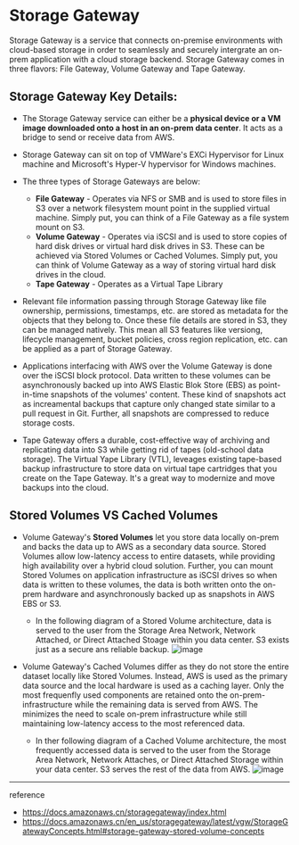 # Storage Gateway

Storage Gateway is a service that connects on-premise environments with cloud-based storage in order to seamlessly and securely intergrate an on-prem application with a cloud storage backend. Storage Gateway comes in three flavors: File Gateway, Volume Gateway and Tape Gateway.

## Storage Gateway Key Details:

- The Storage Gateway service can either be a **physical device or a VM image downloaded onto a host in an on-prem data center**. It acts as a bridge to send or receive data from AWS.

- Storage Gateway can sit on top of VMWare's EXCi Hypervisor for Linux machine and Microsoft's Hyper-V hypervisor for Windows machines.
  
- The three types of Storage Gateways are below:
    - **File Gateway** - Operates via NFS or SMB and is used to store files in S3 over a network filesystem mount point in the supplied virtual machine. Simply put, you can think of a File Gateway as a file system mount on S3.
    - **Volume Gateway** - Operates via iSCSI and is used to store copies of hard disk drives or virtual hard disk drives in S3. These can be achieved via Stored Volumes or Cached Volumes. Simply put, you can think of Volume Gateway as a way of storing virtual hard disk drives in the cloud.
    - **Tape Gateway** - Operates as a Virtual Tape Library

- Relevant file information passing through Storage Gateway like file ownership, permissions, timestamps, etc. are stored as metadata for the objects that they belong to. Once these file details are stored in S3, they can be managed natively. This mean all S3 features like versiong, lifecycle management, bucket policies, cross region replication, etc. can be applied as a part of Storage Gateway.

- Applications interfacing with AWS over the Volume Gateway is done over the iSCSI block protocol. Data written to these volumes can be asynchronously backed up into AWS Elastic Blok Store (EBS) as point-in-time snapshots of the volumes' content. These kind of snapshots act as increamental backups that capture only changed state similar to a pull request in Git. Further, all snapshots are compressed to reduce storage costs.

- Tape Gateway offers a durable, cost-effective way of archiving and replicating data into S3 while getting rid of tapes (old-school data storage). The Virtual Yape Library (VTL), leveages existing tape-based backup infrastructure to store data on virtual tape cartridges that you create on the Tape Gateway. It's a great way to modernize and move backups into the cloud.

## Stored Volumes VS Cached Volumes

- Volume Gateway's **Stored Volumes** let you store data locally on-prem and backs the data up to AWS as a secondary data source. Stored Volumes allow low-latency access to entire datasets, while providing high availability over a hybrid cloud solution. Further, you can mount Stored Volumes on application infrastructure as iSCSI drives so when data is written to these volumes, the data is both written onto the on-prem hardware and asynchronously backed up as snapshots in AWS EBS or S3.
  - In the following diagram of a Stored Volume architecture, data is served to the user from the Storage Area Network, Network Attached, or Direct Attached Stoage within you data center. S3 exists just as a secure ans reliable backup.
    ![image](https://github.com/rlaisqls/rlaisqls/assets/81006587/c3037bd8-5280-4346-867d-83def895e911)

- Volume Gateway's Cached Volumes differ as they do not store the entire dataset locally like Stored Volumes. Instead, AWS is used as the primary data source and the local hardware is used as a caching layer. Only the most frequenfly used components are retained onto the on-prem-infrastructure while the remaining data is served from AWS. The minimizes the need to scale on-prem infrastructure while still maintaining low-latency access to the most referenced data.
  - In ther following diagram of a Cached Volume architecture, the most frequently accessed data is served to the user from the Storage Area Network, Network Attaches, or Direct Attached Storage within your data center. S3 serves the rest of the data from AWS. 
    ![image](https://github.com/rlaisqls/rlaisqls/assets/81006587/35ba8705-bb7e-4a0f-93bc-a8f41c0ba2e5)

---
reference
- https://docs.amazonaws.cn/storagegateway/index.html
- https://docs.amazonaws.cn/en_us/storagegateway/latest/vgw/StorageGatewayConcepts.html#storage-gateway-stored-volume-concepts